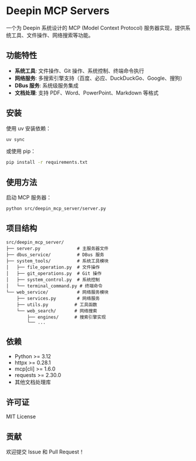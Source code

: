 # Deepin MCP Servers

一个为 Deepin 系统设计的 MCP (Model Context Protocol) 服务器实现，提供系统工具、文件操作、网络搜索等功能。

## 功能特性

- **系统工具**: 文件操作、Git 操作、系统控制、终端命令执行
- **网络服务**: 多搜索引擎支持（百度、必应、DuckDuckGo、Google、搜狗）
- **DBus 服务**: 系统级服务集成
- **文档处理**: 支持 PDF、Word、PowerPoint、Markdown 等格式

## 安装

使用 uv 安装依赖：

```bash
uv sync
```

或使用 pip：

```bash
pip install -r requirements.txt
```

## 使用方法

启动 MCP 服务器：

```bash
python src/deepin_mcp_server/server.py
```

## 项目结构

```
src/deepin_mcp_server/
├── server.py              # 主服务器文件
├── dbus_service/          # DBus 服务
├── system_tools/          # 系统工具模块
│   ├── file_operation.py  # 文件操作
│   ├── git_operations.py  # Git 操作
│   ├── system_control.py  # 系统控制
│   └── terminal_command.py # 终端命令
└── web_service/           # 网络服务模块
    ├── services.py        # 网络服务
    ├── utils.py          # 工具函数
    └── web_search/       # 网络搜索
        ├── engines/      # 搜索引擎实现
        └── ...
```

## 依赖

- Python >= 3.12
- httpx >= 0.28.1
- mcp[cli] >= 1.6.0
- requests >= 2.30.0
- 其他文档处理库

## 许可证

MIT License

## 贡献

欢迎提交 Issue 和 Pull Request！
